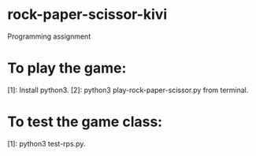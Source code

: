 # rock-paper-scissor-kivi
Programming assignment


# To play the game:
[1]: Install python3.
[2]: python3 play-rock-paper-scissor.py from terminal.


# To test the game class:
[1]:  python3 test-rps.py.
